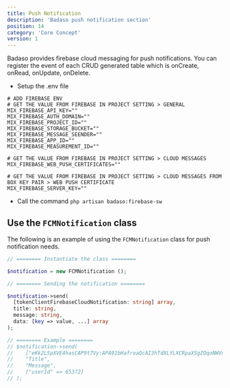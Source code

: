 ```yaml
---
title: Push Notification
description: 'Badaso push notification section'
position: 14
category: 'Core Concept'
version: 1
---
```


Badaso provides firebase cloud messaging for push notifications. You can register the event of each CRUD generated table which is onCreate, onRead, onUpdate, onDelete.

- Setup the .env file
```
# ADD FIREBASE ENV
# GET THE VALUE FROM FIREBASE IN PROJECT SETTING > GENERAL
MIX_FIREBASE_API_KEY=""
MIX_FIREBASE_AUTH_DOMAIN=""
MIX_FIREBASE_PROJECT_ID=""
MIX_FIREBASE_STORAGE_BUCKET=""
MIX_FIREBASE_MESSAGE_SEENDER=""
MIX_FIREBASE_APP_ID=""
MIX_FIREBASE_MEASUREMENT_ID=""

# GET THE VALUE FROM FIREBASE IN PROJECT SETTING > CLOUD MESSAGES 
MIX_FIREBASE_WEB_PUSH_CERTIFICATES=""

# GET THE VALUE FROM FIREBASE IN PROJECT SETTING > CLOUD MESSAGES FROM BOX KEY PAIR > WEB PUSH CERTIFICATE
MIX_FIREBASE_SERVER_KEY=""
```

- Call the command `php artisan badaso:firebase-sw`

## Use the `FCMNotification` class

The following is an example of using the `FCMNotification` class for push notification needs.

```php
// ======== Instantiate the class ========

$notification = new FCMNotification ();

// ======== Sending the notification ========

$notification->send(
  [tokenClientFirebaseCloudNotification: string] array, 
  title: string, 
  message: string, 
  data: [key => value, ...] array
);

// ======== Example ========
// $notification->send(
//    ["eKk2LSpXVE4hasCAP9t7Vy:APA91bHafroaQcAI3hTdXLYLXCRpaXSgZOqoNWVnNxMut8LlLJJ-LQJVjok2fONRV7c_J_JtymY7Q13F5d0SLxycRCTbv8539uuez2S1aka8yAXHBGg_Kd2xmjwEKTtR3D41cyZc3iSj"], 
//    "Title", 
//    "Message", 
//    ["userId" => 65372]
// );
```